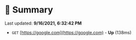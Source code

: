 # 📖 Summary
Last updated: **9/16/2021, 6:32:42 PM**

- `GET` [https://google.com](https://google.com) - **Up** (138ms)
